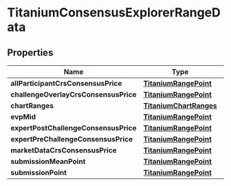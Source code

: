 

# TitaniumConsensusExplorerRangeData


## Properties

| Name | Type | Description | Notes |
|------------ | ------------- | ------------- | -------------|
|**allParticipantCrsConsensusPrice** | [**TitaniumRangePoint**](TitaniumRangePoint.md) |  |  [optional] |
|**challengeOverlayCrsConsensusPrice** | [**TitaniumRangePoint**](TitaniumRangePoint.md) |  |  [optional] |
|**chartRanges** | [**TitaniumChartRanges**](TitaniumChartRanges.md) |  |  [optional] |
|**evpMid** | [**TitaniumRangePoint**](TitaniumRangePoint.md) |  |  [optional] |
|**expertPostChallengeConsensusPrice** | [**TitaniumRangePoint**](TitaniumRangePoint.md) |  |  [optional] |
|**expertPreChallengeConsensusPrice** | [**TitaniumRangePoint**](TitaniumRangePoint.md) |  |  [optional] |
|**marketDataCrsConsensusPrice** | [**TitaniumRangePoint**](TitaniumRangePoint.md) |  |  [optional] |
|**submissionMeanPoint** | [**TitaniumRangePoint**](TitaniumRangePoint.md) |  |  [optional] |
|**submissionPoint** | [**TitaniumRangePoint**](TitaniumRangePoint.md) |  |  [optional] |



